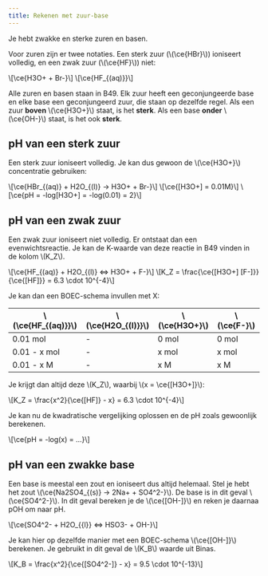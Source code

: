 ```yaml
---
title: Rekenen met zuur-base
---
```


Je hebt zwakke en sterke zuren en basen.

Voor zuren zijn er twee notaties. Een sterk zuur (\\(\ce{HBr}\\)) ioniseert volledig, en een zwak zuur (\\(\ce{HF}\\)) niet:

\\[\ce{H3O+ + Br-}\\]
\\[\ce{HF_{(aq)}}\\]

Alle zuren en basen staan in B49. Elk zuur heeft een geconjungeerde base en elke base een geconjungeerd zuur, die staan op dezelfde regel. Als een zuur **boven** \\(\ce{H3O+}\\) staat, is het **sterk**. Als een base **onder** \\(\ce{OH-}\\) staat, is het ook **sterk**.

## pH van een sterk zuur

Een sterk zuur ioniseert volledig. Je kan dus gewoon de \\(\ce{H3O+}\\) concentratie gebruiken:

\\[\ce{HBr_{(aq)} + H2O_{(l)} -> H3O+ + Br-}\\]
\\[\ce{[H3O+] = 0.01M}\\]
\\[\ce{pH = -log[H3O+] = -log(0.01) = 2}\\]

## pH van een zwak zuur

Een zwak zuur ioniseert niet volledig. Er ontstaat dan een evenwichtsreactie. Je kan de K-waarde van deze reactie in B49 vinden in de kolom \\(K_Z\\).

\\[\ce{HF_{(aq)} + H2O_{(l)} <=> H3O+ + F-}\\]
\\[K_Z = \frac{\ce{[H3O+] [F-]}}{\ce{[HF]}} = 6.3 \cdot 10^{-4}\\]

Je kan dan een BOEC-schema invullen met X:

| \\(\ce{HF\_{(aq)}}\\) | \\(\ce{H2O\_{(l)}}\\) | \\(\ce{H3O+}\\) | \\(\ce{F-}\\) |
| --------------------- | --------------------- | --------------- | ------------- |
| 0.01 mol              | -                     | 0 mol           | 0 mol         |
| 0.01 - x mol          | -                     | x mol           | x mol         |
| 0.01 - x M            | -                     | x M             | x M           |

Je krijgt dan altijd deze \\(K_Z\\), waarbij \\(x = \ce{[H3O+]}\\):

\\[K_Z = \frac{x^2}{\ce{[HF]} - x} = 6.3 \cdot 10^{-4}\\]

Je kan nu de kwadratische vergelijking oplossen en de pH zoals gewoonlijk berekenen.

\\[\ce{pH = -log(x) = ...}\\]

## pH van een zwakke base

Een base is meestal een zout en ioniseert dus altijd helemaal. Stel je hebt het zout \\(\ce{Na2SO4\_{(s)} -> 2Na+ + SO4^2-}\\). De base is in dit geval \\(\ce{SO4^2-}\\). In dit geval bereken je de \\(\ce{[OH-]}\\) en reken je daarnaa pOH om naar pH.

\\[\ce{SO4^2- + H2O_{{l}} <=> HSO3- + OH-}\\]

Je kan hier op dezelfde manier met een BOEC-schema \\(\ce{[OH-]}\\) berekenen. Je gebruikt in dit geval de \\(K_B\\) waarde uit Binas.

\\[K_B = \frac{x^2}{\ce{[SO4^2-]} - x} = 9.5 \cdot 10^{-13}\\]
